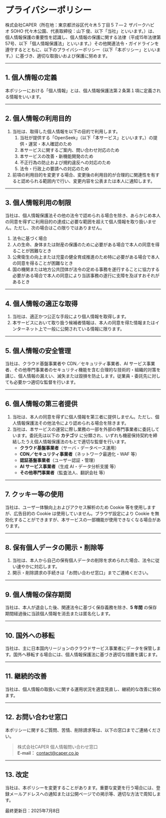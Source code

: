 # プライバシーポリシー

株式会社CAPER（所在地：東京都渋谷区代々木５丁目５７―２ ザパークハビオ SOHO 代々木公園、代表取締役：山下 俊、以下「当社」といいます。）は、個人情報保護の重要性を認識し、個人情報の保護に関する法律（平成15年法律第57号、以下「個人情報保護法」といいます。）その他関連法令・ガイドラインを遵守するとともに、以下のプライバシーポリシー（以下「本ポリシー」といいます。）に基づき、適切な取扱いおよび保護に努めます。

---

## 1. 個人情報の定義

本ポリシーにおける「個人情報」とは、個人情報保護法第２条第１項に定義される情報をいいます。

---

## 2. 個人情報の利用目的

1. 当社は、取得した個人情報を以下の目的で利用します。
   1. 当社が提供する「OpenSeek」（以下「本サービス」といいます。）の提供・運営・本人確認のため
   2. 本サービスに関するご案内、問い合わせ対応のため
   3. 本サービスの改善・新機能開発のため
   4. 不正行為の防止および規約違反への対応のため
   5. 法令・行政上の要請への対応のため
2. 前項の利用目的を変更する場合、変更後の利用目的が合理的に関連性を有すると認められる範囲内で行い、変更内容を公表または本人に通知します。

---

## 3. 個人情報利用の制限

当社は、個人情報保護法その他の法令で認められる場合を除き、あらかじめ本人の同意を得ずに利用目的の達成に必要な範囲を超えて個人情報を取り扱いません。ただし、次の場合はこの限りではありません。

1. 法令に基づく場合
2. 人の生命、身体または財産の保護のために必要がある場合で本人の同意を得ることが困難なとき
3. 公衆衛生の向上または児童の健全育成推進のため特に必要がある場合で本人の同意を得ることが困難なとき
4. 国の機関または地方公共団体が法令の定める事務を遂行することに協力する必要がある場合で本人の同意により当該事務の遂行に支障を及ぼすおそれがあるとき

---

## 4. 個人情報の適正な取得

1. 当社は、適正かつ公正な手段により個人情報を取得します。
2. 本サービスにおいて取り扱う候補者情報は、本人の同意を得た情報またはインターネット上で一般に公開されている情報に限ります。

---

## 5. 個人情報の安全管理

当社は、クラウド基盤事業者や CDN／セキュリティ事業者、AI サービス事業者、その他専門事業者のセキュリティ機能を含む合理的な技術的・組織的対策を講じ、個人情報の漏えい、滅失または毀損を防止します。従業員・委託先に対しても必要かつ適切な監督を行います。

---

## 6. 個人情報の第三者提供

1. 当社は、本人の同意を得ずに個人情報を第三者に提供しません。ただし、個人情報保護法その他法令により認められる場合を除きます。
2. 当社は、本サービスの運営に際し業務の一部を外部の専門事業者に委託しています。委託先は以下の **カテゴリ** に分類され、いずれも機密保持契約を締結したうえ個人情報保護法のもとで適切な監督を行います。
   - **クラウド基盤事業者**（サーバ・データベース運用）
   - **CDN／セキュリティ事業者**（ネットワーク最適化・WAF 等）
   - **認証基盤事業者**（ユーザー認証・管理）
   - **AI サービス事業者**（生成 AI・データ分析支援 等）
   - **その他専門事業者**（監査法人、翻訳会社 等）

---

## 7. クッキー等の使用

当社は、ユーザー体験向上およびアクセス解析のため Cookie 等を使用しますが、広告目的の Cookie は使用していません。ブラウザ設定により Cookie を無効化することができますが、本サービスの一部機能が使用できなくなる場合があります。

---

## 8. 保有個人データの開示・削除等

1. 当社は、本人から自己の保有個人データの削除を求められた場合、法令に従い速やかに対応します。
2. 開示・削除請求の手続きは「お問い合わせ窓口」までご連絡ください。

---

## 9. 個人情報の保存期間

当社は、本人が退会した後、関連法令に基づく保存義務を除き、**5 年間** の保存期間経過後に当該個人情報を消去または匿名化します。

---

## 10. 国外への移転

当社は、主に日本国内リージョンのクラウドサービス事業者にデータを保管します。国外へ移転する場合には、個人情報保護法に基づき適切な措置を講じます。

---

## 11. 継続的改善

当社は、個人情報の取扱いに関する運用状況を適宜見直し、継続的な改善に努めます。

---

## 12. お問い合わせ窓口

本ポリシーに関するご質問、苦情、削除請求等は、以下の窓口までご連絡ください。

> 株式会社CAPER 個人情報問い合わせ窓口\
> **E‑mail：** [contact@caper.co.jp](mailto\:contact@caper.co.jp)

---

## 13. 改定

当社は、本ポリシーを変更することがあります。重要な変更を行う場合には、登録メールアドレスへの通知または公開ページでの掲示等、適切な方法で周知します。



最終更新日：2025年7月8日

